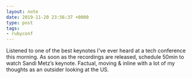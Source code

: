 ```yaml
---
layout: note
date: 2019-11-20 23:56:37 +0000
type: post
tags:
- rubyconf
---
```


Listened to one of the best keynotes I’ve ever heard at a tech conference this morning. As soon as the recordings are released, schedule 50min to watch Sandi Metz’s keynote. Factual, moving & inline with a lot of my thoughts as an outsider looking at the US.

